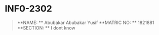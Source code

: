 # INF0-2302

>**NAME: ** Abubakar Abubakar Yusif
>**MATRIC NO: ** 1821881
>**SECTION: ** I dont know
